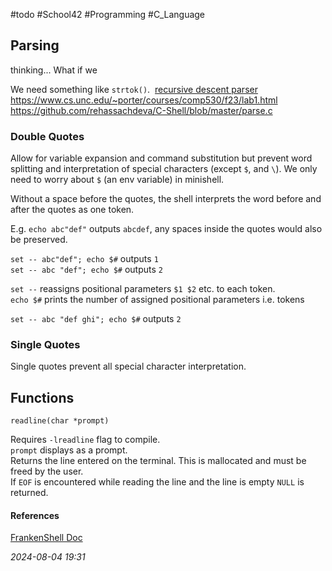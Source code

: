 #todo #School42 #Programming #C_Language 

## Parsing

thinking...
What if we 

We need something like `strtok()`.
 [recursive descent parser](http://en.wikipedia.org/wiki/Recursive_descent_parser)
https://www.cs.unc.edu/~porter/courses/comp530/f23/lab1.html
https://github.com/rehassachdeva/C-Shell/blob/master/parse.c


### Double Quotes

Allow for variable expansion and command substitution but prevent word splitting and interpretation of special characters (except `$`, and `\`). We only need to worry about `$` (an env variable) in minishell.  
  
Without a space before the quotes, the shell interprets the word before and after the quotes as one token.  
  
E.g. `echo abc"def"` outputs `abcdef`, any spaces inside the quotes would also be preserved.  
  
`set -- abc"def"; echo $#` outputs `1`  
`set -- abc "def"; echo $#` outputs `2`  
  
`set --` reassigns positional parameters `$1 $2` etc. to each token.  
`echo $#` prints the number of assigned positional parameters i.e. tokens  
  
`set -- abc "def ghi"; echo $#` outputs `2`  
  
### Single Quotes  

Single quotes prevent all special character interpretation.  
    
## Functions


`readline(char *prompt)`  
  
Requires `-lreadline` flag to compile.  
`prompt` displays as a prompt.  
Returns the line entered on the terminal. This is mallocated and must be freed by the user.  
If `EOF` is encountered while reading the line and the line is empty `NULL` is returned.
#### References
[FrankenShell Doc](https://github.com/AshParker19/42_minishell/blob/main/docs/documentation.md)

_2024-08-04 19:31_